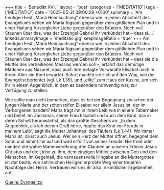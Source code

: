 +++
title = 'Benedikt XVI. '
layout = 'post'
categories = ['MEDITATIO']
tags = ['MEDITATIO']
date = '2025-05-31 09:00:28 +0100'
summary = 'Am heutigen Fest „Mariä Heimsuchung“ ebenso wie in jedem Abschnitt des Evangeliums sehen wir Maria fügsam gegenüber dem göttlichen Plan und in einer Haltung fürsorglicher Liebe gegenüber den Brüdern. Noch voll Staunen über das, was der Erzengel Gabriel ihr verkündet hat – dass si....'
linkedsummaryImage = 'meditatio.jpg'
keepImageRatio = 'true'
+++
Am heutigen Fest „Mariä Heimsuchung“ ebenso wie in jedem Abschnitt des Evangeliums sehen wir Maria fügsam gegenüber dem göttlichen Plan und in einer Haltung fürsorglicher Liebe gegenüber den Brüdern. Noch voll Staunen über das, was der Erzengel Gabriel ihr verkündet hat – dass sie die Mutter des verheißenen Messias werden soll –, erfährt das demütige Mädchen aus Nazaret, dass auch ihre betagte Verwandte Elisabet noch in ihrem Alter ein Kind erwartet.<!--more--> Sofort machte sie sich auf den Weg, wie der Evangelist berichtet (vgl. Lk 1,39), und „eilte“ zum Haus der Kusine, um sich ihr in einem Augenblick, in dem es besonders notwendig war, zur Verfügung zu stellen. 

Wie sollte man nicht bemerken, dass es bei der Begegnung zwischen der jungen Maria und der schon reifen Elisabet vor allem Jesus ist, der im Verborgenen handelt? Maria trägt ihn in ihrem Leib wie in einem Tabernakel und bietet ihn Zacharias, seiner Frau Elisabet und auch dem Kind, das in deren Schoß heranwächst, als das größte Geschenk an. „In dem Augenblick, als ich deinen Gruß hörte, hüpfte das Kind vor Freude in meinem Leib“, sagt die Mutter Johannes’ des Täufers (Lk 1,44). Wo immer Maria ist, da ist auch Jesus. Wer sein Herz der Mutter öffnet, begegnet dem Sohn und nimmt ihn auf und wird erfüllt von seiner Freude. Nie trübt oder mindert die wahre Marienverehrung den Glauben an unseren Erlöser Jesus Christus und die Liebe zu ihm, dem einzigen Mittler zwischen Gott und den Menschen. Im Gegenteil, die vertrauensvolle Hingabe an die Muttergottes ist der beste, von zahlreichen Heiligen erprobte Weg einer treueren Nachfolge des Herrn. Vertrauen wir uns ihr also in kindlicher Ergebenheit an!




[Quelle: Evangelizo](https://evangeliumtagfuertag.org/DE/gospel)

